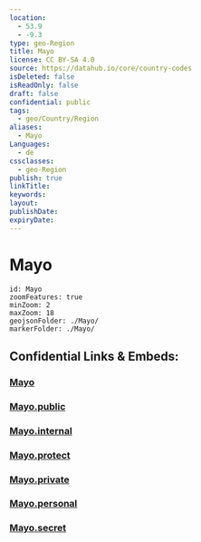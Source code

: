 ```yaml
---
location:
  - 53.9
  - -9.3
type: geo-Region
title: Mayo
license: CC BY-SA 4.0
source: https://datahub.io/core/country-codes
isDeleted: false
isReadOnly: false
draft: false
confidential: public
tags:
  - geo/Country/Region
aliases:
  - Mayo
Languages:
  - de
cssclasses:
  - geo-Region
publish: true
linkTitle:
keywords:
layout:
publishDate:
expiryDate:
---
```


# Mayo

```leaflet
id: Mayo
zoomFeatures: true 
minZoom: 2 
maxZoom: 18
geojsonFolder: ./Mayo/
markerFolder: ./Mayo/
```


## Confidential Links & Embeds: 

### [Mayo](/_Standards/Earth/Continent/Europe/Europe~North/Ireland/Ireland,Provinces/Connacht/Mayo.md) 

### [Mayo.public](/_public/Earth/Continent/Europe/Europe~North/Ireland/Ireland,Provinces/Connacht/Mayo.public.md) 

### [Mayo.internal](/_internal/Earth/Continent/Europe/Europe~North/Ireland/Ireland,Provinces/Connacht/Mayo.internal.md) 

### [Mayo.protect](/_protect/Earth/Continent/Europe/Europe~North/Ireland/Ireland,Provinces/Connacht/Mayo.protect.md) 

### [Mayo.private](/_private/Earth/Continent/Europe/Europe~North/Ireland/Ireland,Provinces/Connacht/Mayo.private.md) 

### [Mayo.personal](/_personal/Earth/Continent/Europe/Europe~North/Ireland/Ireland,Provinces/Connacht/Mayo.personal.md) 

### [Mayo.secret](/_secret/Earth/Continent/Europe/Europe~North/Ireland/Ireland,Provinces/Connacht/Mayo.secret.md)

